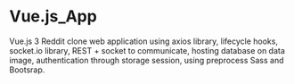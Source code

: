 # Vue.js_App
Vue.js 3 Reddit clone web application using axios library, lifecycle hooks, socket.io library, REST + socket to communicate, hosting database on data image, authentication through storage session, using preprocess Sass and Bootsrap.
